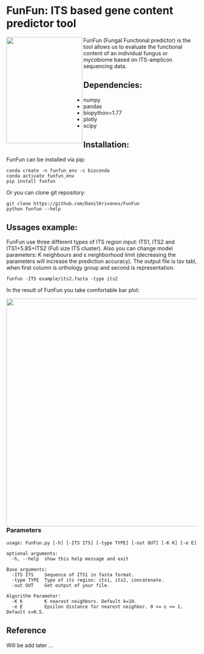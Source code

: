 # FunFun: ITS based gene content predictor tool
<img src="https://user-images.githubusercontent.com/53526550/177148554-e6db1eab-e4e2-4e44-90a0-66f3ba8fbb47.png" width="200" height="280" align="left">
FunFun (Fungal Functional predictor) is the tool allows us to evaluate the functional content of an individual fungus or mycobiome based on ITS-amplicon sequencing data. 

## **Dependencies:**
- numpy
- pandas
- biopython=1.77
- plotly
- scipy
## **Installation:**
FunFun can be installed via pip:
```
conda create -n funfun_env -c bioconda
conda activate funfun_env
pip install funfun
```
Or you can clone git repository:
```
git clone https://github.com/DanilKrivonos/FunFun
python funfun --help
```
## **Ussages example:**

FunFun use three different types of ITS region input: ITS1, ITS2 and ITS1+5.8S+ITS2 (Full size ITS cluster). Also you can change model parameters: K neighbours and ε neighborhood limit (decreasing the parameters will increase the prediction accuracy). The output file is tsv tabl, when first column is orthology group and second is representation.

```
funfun -ITS example/its2.fasta -type its2
```
In the result of FunFun you take comfortable bar plot:

<img src="https://user-images.githubusercontent.com/53526550/177160923-3398cea1-e79e-437d-9bc6-f1cff585588f.png" width="1000" height="600" align="left">

### Parameters
```
usage: FunFun.py [-h] [-ITS ITS] [-type TYPE] [-out OUT] [-K K] [-e E]

optional arguments:
  -h, --help  show this help message and exit

Base arguments:
  -ITS ITS    Sequence of ITS1 in fasta format.
  -type TYPE  Type of its region: its1, its2, concatenate.
  -out OUT    Get output of your file.

Algorithm Parameter:
  -K K        K nearest neighbors. Default k=10.
  -e E        Epsilon distance for nearest neighbor. 0 <= ε <= 1. Default ε=0.5.
```
## Reference
Will be add later ...
 
